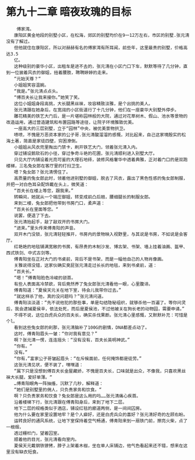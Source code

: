 # 第九十二章 暗夜玫瑰的目标
        傅家湾。
       康阳区黄金地段的别墅小区，在松海，郊区的别墅均价在9一12万左右，市区的别墅.张元清没有了解过。
       但他就住在康阳区，所以对赫赫有名的傅家湾有所耳闻，前些年，这里最贵的别墅，价格高达3.5
       亿。
       这种级别的豪华小区，出租车是进不去的，张元清在小区门口下车，默默等待了几分钟，直到一位披着风衣的御姐，扭着腰肢，聘聘婷婷的走来。
       “元始天尊？“
       小姐姐笑容温婉。
       “我是。”张元清点点头。
       “傅百夫长让我来接你。”她笑了笑。
       这位小姐姐身段高挑，大长腿黑丝袜，妆容精致淡雅，是个出挑的美人。
       张元清跟在她身后，在宽阔的小区街道行了十几分钟，他们在一座豪华大别墅外停步。
       雕花精美的铁艺大门后，是一片堪称园林般的大院，通过对花草树木、假山、池水等景物的改造运用，通过营造建筑和布置园路等途径，让院子环境雅致优美。
       一座高大的三层别墅，立于“园林”中央，被优美景物拱卫。
       啧喷，不愧是万恶资本家的公子哥.张元清酸溜溜的感慨，对比起来，自己这家境殷实的松海土著，简直是家徒四壁，穷困潦倒。
       小姐姐从风衣兜里掏出门禁卡，刷开铁艺大门，领着张元清入内。
       穿过铺设鹅软石的小径，穿过争奇斗艳的花圃，张元清顺利进入别墅大厅。
       只见大厅内铺设着光亮可鉴的大理石地砖，装修风格奢华中透着典雅，正对着门口的是双跑楼梯，三名兔女郎在客厅里的打扫卫生。
       嗯？兔女郎？张元清愣住了。
       高质量的兔女郎此时，领着他进别墅的御姐，脱去了风衣，露出了黑色性感的兔女郎制服，并把一对白色耳朵配饰戴在头上，微笑道：
       “百夫长在楼上等您，跟我来。”
       转瞬间，她就从一个端庄御姐，转变成前凸后翘，腰细腿长的制服女郎。
       来到二楼，兔女郎把他带到书房门口，柔声道：
       “百夫长在里面等您。“
       说罢，便退了下去。
       张元清抬起手，敲了敲双开的书房大门。
       “进来。”里头传来傅青阳的声音。
       双开木门没锁，张元清轻轻推开，书房内的景物映入视野里，与其说是书房，不如说是会客厅。
       红艳艳的地毯铺满宽敞的书房，有昂贵的木制沙发、博古架、书架、墙上挂着油画、盔甲、西式铁剑、中式古剑等。
       傅青阳坐在正对大门的书桌前，背后不是书架，而是一幅他自己的人物肖像画。
       关雅说得没错，这家伙确实臭屁张元清走过长长的地毯，来到书桌前，道：
       “百夫长。”
       “嗯！”傅青阳脸色冷峻的颔首。
       有些人表面高冷禁欲，背后竟然养了兔女郎张元清看他一眼，心里腹诽。
       傅青阳道：“夏侯天元关在地下室，待会儿我带你过去。”
       “就这样杀了他，真的没问题吗？”张元清问道。
       傅青阳淡淡道：“先不说他犯的那些事，单是勾结隐秘组织，就够杀他一百遍了。等你问灵后，我会逮捕夏侯辛，依法处死，而后是夏侯池，不过他被关在狗长老的动物园，需要申请。”
       不得不说，这位白虎兵众的百夫长，确实杀伐果断。张元清心里感慨，又默默补充：可惜是个l。
       看到这些兔女郎的刹那，张元清脑补了100G的剧情，DNA都差点动了。
       这时，傅青阳眉头一皱：“你对我有意见？”
       啊？张元清一愣，连连摇头：“没有没有，百夫长英明神武。”
       “你有。“
       没有。”
       “你有，”富家公子哥皱起眉头：“在斥候面前，任何掩饰都是徒劳。”
       这张元清见状，便不装了，嘿嘿道：
       “属下只是没想到傅百夫长金屋藏娇，不愧是百夫长，口味就是出众，不像我，只喜欢黑丝袜大长腿，爱好单薄。“
       …傅青阳眼角一阵抽搐，沉默了几秒，解释道：
       “她们是别墅里的佣人，只负责家务和饮食。“
       啊？只负责家务和饮食？兔女郎是这么用的吗……张元清痛心疾首。
       沿着楼梯下行，张元清跟在傅青阳身后，来到了地下二层。
       地下二层的规格类似于酒店，铺设红毯的廊道两侧，是一间间囚房。
       他为什么要在家里设置地牢？是个人癖好，还是白虎兵众的喜好？张元清好奇的左顾右盼。
       运转良好的通风系统，让地下室保持着空气畅通，傅青阳来到一扇铁门前，擦亮火柴，点了一根烟，
       透过栅栏门，望着囚室。
       顺着他的目光，张元清看向室内。
       夏侯天元戴钢铁镣铐，脖子上架着木枷，坐在单人床铺边，他气色看起来还不错，想来在这里没有缺衣短食。